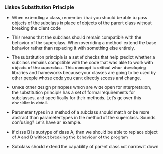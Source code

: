 ### Liskov Substitution Principle
- When extending a class, remember that you should be able to pass objects of the subclass in place of objects of the parent class without breaking the client code.
- This means that the subclass should remain compatible with the behavior of the superclass. When overriding a method, extend the base behavior rather than replacing it with something else entirely.
- The substitution principle is a set of checks that help predict whether a subclass remains compatible with the code that was able to work with objects of the superclass. This concept is critical when developing libraries and frameworks because your classes are going to be used by other people whose code you can’t directly access and change.
- Unlike other design principles which are wide open for interpretation, the substitution principle has a set of formal requirements for subclasses, and specifically for their methods. Let’s go over this checklist in detail.

- Parameter types in a method of a subclass should match or be more abstract than parameter types in the method of the superclass. Sounds confusing? Let’s have an example.
- if class B is subtype of class A, then we should be able to replace object of A and B without breaking the behaviour of the program
- Subclass should extend the capability of parent class not narrow it down
